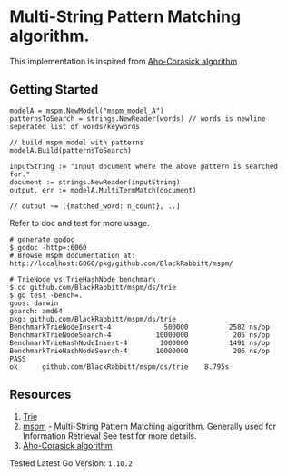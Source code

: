 # Multi-String Pattern Matching algorithm.
This implementation is inspired from [Aho-Corasick algorithm](https://en.wikipedia.org/wiki/Aho%E2%80%93Corasick_algorithm)

## Getting Started
```
modelA = mspm.NewModel("mspm_model_A")
patternsToSearch = strings.NewReader(words) // words is newline seperated list of words/keywords

// build mspm model with patterns
modelA.Build(patternsToSearch)

inputString := "input document where the above pattern is searched for."
document := strings.NewReader(inputString)
output, err := modelA.MultiTermMatch(document)

// output ~= [{matched_word: n_count}, ..]
```

Refer to doc and test for more usage.
```
# generate godoc
$ godoc -http=:6060
# Browse mspm documentation at: http://localhost:6060/pkg/github.com/BlackRabbitt/mspm/
```
```
# TrieNode vs TrieHashNode benchmark
$ cd github.com/BlackRabbitt/mspm/ds/trie
$ go test -bench=.
goos: darwin
goarch: amd64
pkg: github.com/BlackRabbitt/mspm/ds/trie
BenchmarkTrieNodeInsert-4             500000          2582 ns/op
BenchmarkTrieNodeSearch-4           10000000           205 ns/op
BenchmarkTrieHashNodeInsert-4        1000000          1491 ns/op
BenchmarkTrieHashNodeSearch-4       10000000           206 ns/op
PASS
ok      github.com/BlackRabbitt/mspm/ds/trie	8.795s
```

## Resources
1. [Trie](https://en.wikipedia.org/wiki/Trie)
2. [mspm](http://www.ijsrp.org/research_paper_jul2012/ijsrp-july-2012-101.pdf) - Multi-String Pattern Matching algorithm. Generally used for Information Retrieval See test for more details.
3. [Aho-Corasick algorithm](http://www.ijsrp.org/research_paper_jul2012/ijsrp-july-2012-101.pdf)

Tested Latest Go Version: ```1.10.2```
